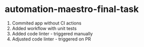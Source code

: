 # automation-maestro-final-task

1. Commited app without CI actions
2. Added workflow with unit tests
3. Added code linter - triggered manually
4. Adjusted code linter - triggered on PR
